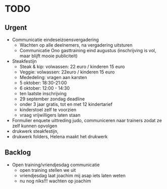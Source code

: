 # TODO
## Urgent
- Communicatie eindeseizoensvergadering
	- Wachten op alle deelnemers, na vergadering uitsturen
	- Communicatie Ono gasttraining eind augustus (inschrijving is vol, maar blijft mooie publiciteit)
- Steakfestijn
	- Steak & kip: volwassen: 22 euro / kinderen 15 euro
	- Veggie: volwassen: 22euro / kinderen 15 euro
	- Mededeling: vragen aan karsten
	- 5 oktober: 18:30-21:00
	- 6 oktober: 12:00 - 14:30
	- ten laatste inschrijving
	-  29 september zondag deadline
	- onder 3 jaar gratis, tot en met 12 kindertarief
	- kinderstoel zelf te voorzien
	- vraag vrijwilligers laten staan
- Formulier enquete uittreding judo, communiceren naar trainers zodat ze zelf kunnen opvolgen
- drukwerk steakfestijn, 
- drukwerk folders, Helena maakt het drukwerk
## Backlog
- Open training/vriendjesdag communicatie
	- open training stellen we uit
	- vriendjesdag laat joachim mij asap iets laten weten
	- nu nog niks!!! wachten op joachim
<!--stackedit_data:
eyJoaXN0b3J5IjpbOTk1MTc2NTI5LC0xNzQ2OTY3MTE4LC0xND
UwNDcxMzg1LDE2NjYyODI2MDYsLTc1MDI1MjY5MiwyMTY0NTgy
NDUsMjE1MDc2NDMzLC0zNDY3NzM4OTgsMTY5ODc3NjA5NywxNj
k4Nzc2MDk3LDE4NTA3NTAwODMsMTQ1ODM5ODg0NCwtMzU1NDE1
MzI2LDQzMTQ3OTc4LC0yMTE3MDA4MjE5LDcwODI4Njg1OCwxNT
Y0NTAzNDMxXX0=
-->